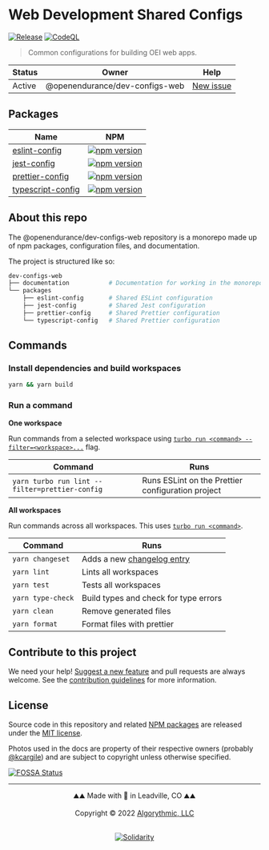 # Web Development Shared Configs

[![Release](https://github.com/openendurance/fkt/actions/workflows/release.yml/badge.svg)](https://github.com/openendurance/dev-configs-web/actions/workflows/release.yml)
[![CodeQL](https://github.com/openendurance/dev-configs-web/actions/workflows/codeql.yml/badge.svg)](https://github.com/openendurance/dev-configs-web/actions/workflows/codeql-analysis.yml)

> Common configurations for building OEI web apps.

| Status | Owner                          | Help                                                                     |
| ------ | ------------------------------ | ------------------------------------------------------------------------ |
| Active | @openendurance/dev-configs-web | [New issue](https://github.com/openendurance/dev-configs-web/issues/new) |

## Packages

| Name                                   | NPM                                                                                                                                            |
| -------------------------------------- | ---------------------------------------------------------------------------------------------------------------------------------------------- |
| [eslint-config](eslint-config)         | [![npm version](https://badge.fury.io/js/@openendurance%2Fprettier-config.svg)](https://badge.fury.io/js/@openendurance%2Fprettier-config)     |
| [jest-config](jest-config)             | [![npm version](https://badge.fury.io/js/@openendurance%2Fjest-config.svg)](https://badge.fury.io/js/@openendurance%2Fjest-config)             |
| [prettier-config](prettier-config)     | [![npm version](https://badge.fury.io/js/@openendurance%2Fprettier-config.svg)](https://badge.fury.io/js/@openendurance%2Fprettier-config)     |
| [typescript-config](typescript-config) | [![npm version](https://badge.fury.io/js/@openendurance%2Ftypescript-config.svg)](https://badge.fury.io/js/@openendurance%2Ftypescript-config) |

## About this repo

The @openendurance/dev-configs-web repository is a monorepo made up of npm packages, configuration files, and documentation.

The project is structured like so:

```sh
dev-configs-web
├── documentation           # Documentation for working in the monorepo
└── packages
    ├── eslint-config		# Shared ESLint configuration
	├── jest-config 		# Shared Jest configuration
	├── prettier-config		# Shared Prettier configuration
	└── typescript-config	# Shared Prettier configuration
```

## Commands

### Install dependencies and build workspaces

```sh
yarn && yarn build
```

### Run a command

**One workspace**

Run commands from a selected workspace using [`turbo run <command> --filter=<workspace>...`](https://turborepo.org/docs/core-concepts/filtering) flag.

| Command                                        | Runs                                              |
| ---------------------------------------------- | ------------------------------------------------- |
| `yarn turbo run lint --filter=prettier-config` | Runs ESLint on the Prettier configuration project |

**All workspaces**

Run commands across all workspaces. This uses [`turbo run <command>`](https://turborepo.org/docs/reference/command-line-reference#turbo-run-task).

| Command           | Runs                                                                                                                              |
| ----------------- | --------------------------------------------------------------------------------------------------------------------------------- |
| `yarn changeset`  | Adds a new [changelog entry](https://github.com/opendurance/dev-configs-web/blob/main/.github/CONTRIBUTING.md#adding-a-changeset) |
| `yarn lint`       | Lints all workspaces                                                                                                              |
| `yarn test`       | Tests all workspaces                                                                                                              |
| `yarn type-check` | Build types and check for type errors                                                                                             |
| `yarn clean`      | Remove generated files                                                                                                            |
| `yarn format`     | Format files with prettier                                                                                                        |

## Contribute to this project

We need your help! [Suggest a new feature](https://github.com/openendurance/dev-configs-web/issues/new) and pull requests are always welcome. See the [contribution guidelines](https://github.com/openendurance/dev-configs-web/blob/main/.github/CONTRIBUTING.md) for more information.

## License

Source code in this repository and related [NPM packages](https://www.npmjs.com/settings/openendurance/packages) are released under the [MIT license](https://github.com/openendurance/dev-configs-web/blob/main/LICENSE.md).

Photos used in the docs are property of their respective owners (probably [@kcargile](https://github.com/kcargile)) and are subject to copyright unless otherwise specified.

[![FOSSA Status](https://app.fossa.com/api/projects/custom%2B33512%2Fgithub.com%2Fopenendurance%2Fdev-configs-web.svg?type=small)](https://app.fossa.com/projects/custom%2B33512%2Fgithub.com%2Fopenendurance%2Fdev-configs-web?ref=badge_small)

---

<div align="center">
	⛰️⛰️ Made with 💙 in Leadville, CO ⛰️⛰️
</div>
<br />
<div align="center">
	Copyright © 2022 <a href="https://algorythmic.com">Algorythmic, LLC</a>
</div>
<br />
<div align="center">

[![Solidarity](https://github.com/jpoehnelt/in-solidarity-bot/raw/main/static//badge-flat.png)](https://github.com/apps/in-solidarity)

</div>
